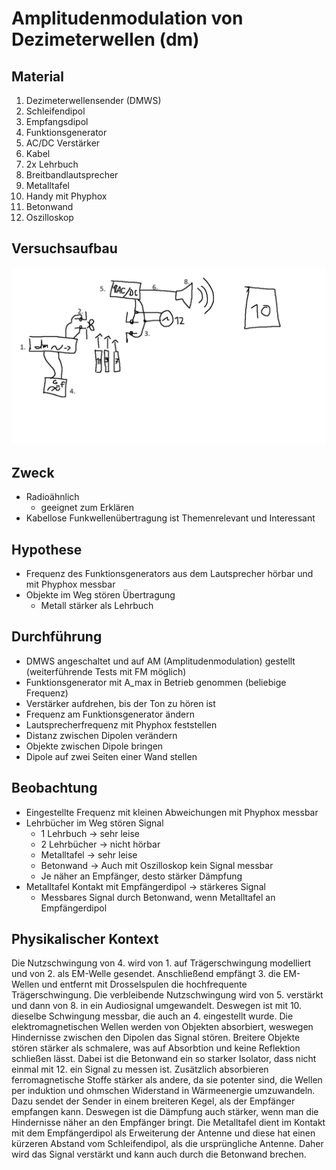 # Amplitudenmodulation von Dezimeterwellen (dm)

## Material

1. Dezimeterwellensender (DMWS)
2. Schleifendipol
3. Empfangsdipol
4. Funktionsgenerator
5. AC/DC Verstärker
6. Kabel
7. 2x Lehrbuch
8. Breitbandlautsprecher
9. Metalltafel
10. Handy mit Phyphox
11. Betonwand
12. Oszilloskop

## Versuchsaufbau

![](./versuchsaufbau.png)

## Zweck

* Radioähnlich
    * geeignet zum Erklären
* Kabellose Funkwellenübertragung ist Themenrelevant und Interessant

## Hypothese

* Frequenz des Funktionsgenerators aus dem Lautsprecher hörbar und mit Phyphox messbar
* Objekte im Weg stören Übertragung
    * Metall stärker als Lehrbuch

## Durchführung

* DMWS angeschaltet und auf AM (Amplitudenmodulation) gestellt (weiterführende Tests mit FM möglich)
* Funktionsgenerator mit A_max in Betrieb genommen (beliebige Frequenz)
* Verstärker aufdrehen, bis der Ton zu hören ist
* Frequenz am Funktionsgenerator ändern
* Lautsprecherfrequenz mit Phyphox feststellen
* Distanz zwischen Dipolen verändern
* Objekte zwischen Dipole bringen
* Dipole auf zwei Seiten einer Wand stellen

## Beobachtung

* Eingestellte Frequenz mit kleinen Abweichungen mit Phyphox messbar
* Lehrbücher im Weg stören Signal
    * 1 Lehrbuch -> sehr leise
    * 2 Lehrbücher -> nicht hörbar
    * Metalltafel -> sehr leise
    * Betonwand -> Auch mit Oszilloskop kein Signal messbar
    * Je näher an Empfänger, desto stärker Dämpfung
* Metalltafel Kontakt mit Empfängerdipol -> stärkeres Signal
    * Messbares Signal durch Betonwand, wenn Metalltafel an Empfängerdipol

## Physikalischer Kontext

Die Nutzschwingung von 4. wird von 1. auf Trägerschwingung modelliert und von 2. als EM-Welle gesendet. Anschließend empfängt 3. die EM-Wellen und entfernt mit Drosselspulen die hochfrequente Trägerschwingung. Die verbleibende Nutzschwingung wird von 5. verstärkt und dann von 8. in ein Audiosignal umgewandelt. Deswegen ist mit 10. dieselbe Schwingung messbar, die auch an 4. eingestellt wurde.
Die elektromagnetischen Wellen werden von Objekten absorbiert, weswegen Hindernisse zwischen den Dipolen das Signal stören. Breitere Objekte stören stärker als schmalere, was auf Absorbtion und keine Reflektion schließen lässt. Dabei ist die Betonwand ein so starker Isolator, dass nicht einmal mit 12. ein Signal zu messen ist. Zusätzlich absorbieren ferromagnetische Stoffe stärker als andere, da sie potenter sind, die Wellen per induktion und ohmschen Widerstand in Wärmeenergie umzuwandeln. 
Dazu sendet der Sender in einem breiteren Kegel, als der Empfänger empfangen kann. Deswegen ist die Dämpfung auch stärker, wenn man die Hindernisse näher an den Empfänger bringt. 
Die Metalltafel dient im Kontakt mit dem Empfängerdipol als Erweiterung der Antenne und diese hat einen kürzeren Abstand vom Schleifendipol, als die ursprüngliche Antenne. Daher wird das Signal verstärkt und kann auch durch die Betonwand brechen.